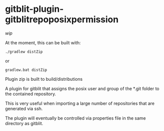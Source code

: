 # gitblit-plugin-gitblitrepoposixpermission

_wip_

At the moment, this can be built with:
```
./gradlew distZip
```
or
```
gradlew.bat distZip
```

Plugin zip is built to build/distributions

A plugin for gitblit that assigns the posix user and group of the *.git folder to the contained repository.

This is very useful when importing a large number of repositories that are generated via ssh.

The plugin will eventually be controlled via properties file in the same directory as gitblit.
